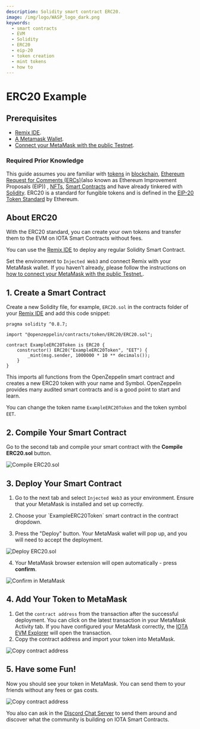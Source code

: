 ```yaml
---
description: Solidity smart contract ERC20.
image: /img/logo/WASP_logo_dark.png
keywords:
  - smart contracts
  - EVM
  - Solidity
  - ERC20
  - eip-20
  - token creation
  - mint tokens
  - how to
---
```


# ERC20 Example

## Prerequisites

- [Remix IDE](https://remix.ethereum.org/).
- [A Metamask Wallet](https://metamask.io/).
- [Connect your MetaMask with the public Testnet](../../chains_and_nodes/testnet.md#interact-with-evm).

### Required Prior Knowledge

This guide assumes you are familiar with [tokens](https://en.wikipedia.org/wiki/Cryptocurrency#Crypto_token)
in [blockchain](https://en.wikipedia.org/wiki/Blockchain),
[Ethereum Request for Comments (ERCs)](https://eips.ethereum.org/erc)(also known as Ethereum Improvement Proposals (EIP))
, [NFTs](https://wiki.iota.org/learn/future/nfts), [Smart Contracts](../../core_concepts/smart-contracts.md) and have
already tinkered with [Solidity](https://docs.soliditylang.org/en/v0.8.16/).
ERC20 is a standard for fungible tokens and is defined in
the [EIP-20 Token Standard](https://eips.ethereum.org/EIPS/eip-20) by Ethereum.

## About ERC20

With the ERC20 standard, you can create your own tokens and transfer them to the EVM on IOTA Smart Contracts without
fees.

You can use the [Remix IDE](https://remix.ethereum.org/) to deploy any regular Solidity Smart Contract.

Set the environment to `Injected Web3` and connect Remix with your MetaMask wallet.
If you haven’t already, please follow the instructions
on [how to connect your MetaMask with the public Testnet.](../../chains_and_nodes/testnet.md#interact-with-evm).

## 1. Create a Smart Contract

Create a new Solidity file, for example, `ERC20.sol` in the contracts folder of
your [Remix IDE](https://remix.ethereum.org/) and add this code snippet:

```solidity
pragma solidity ^0.8.7;

import "@openzeppelin/contracts/token/ERC20/ERC20.sol";

contract ExampleERC20Token is ERC20 {
    constructor() ERC20("ExampleERC20Token", "EET") {
        _mint(msg.sender, 1000000 * 10 ** decimals());
    }
}
```

This imports all functions from the OpenZeppelin smart contract and creates a new ERC20 token with your name and Symbol.
OpenZeppelin provides many audited smart contracts and is a good point to start and learn.

You can change the token name `ExampleERC20Token` and the token symbol `EET`.

## 2. Compile Your Smart Contract

Go to the second tab and compile your smart contract with the **Compile ERC20.sol** button.

![Compile ERC20.sol](/img/evm/examples/compile.png)

## 3. Deploy Your Smart Contract

1. Go to the next tab and select `Injected Web3` as your environment. Ensure that your MetaMask is installed and set up
   correctly.

2. Choose your ´ExampleERC20Token´ smart contract in the contract dropdown.

3. Press the "Deploy" button. Your MetaMask wallet will pop up, and you will need to accept the deployment.

![Deploy ERC20.sol](/img/evm/examples/deploy.png)

4. Your MetaMask browser extension will open automatically - press **confirm**.

![Confirm in MetaMask](/img/evm/examples/deploy-metamask.png)

## 4. Add Your Token to MetaMask

1. Get the `contract address` from the transaction after the successful deployment. You can click on the latest
   transaction in your MetaMask Activity tab. If you have configured your MetaMask correctly,
   the [IOTA EVM Explorer](https://explorer.wasp.sc.iota.org/) will open the transaction.
2. Copy the contract address and import your token into MetaMask.

![Copy contract address](/img/evm/examples/explorer-contract-address.png)

## 5. Have some Fun!

Now you should see your token in MetaMask. You can send them to your friends without any fees or gas costs.

![Copy contract address](/img/evm/examples/erc20-balance.png)

You also can ask in the [Discord Chat Server](https://discord.iota.org) to send them around and discover what the
community is building on IOTA Smart Contracts.

